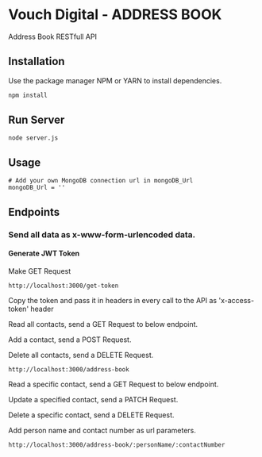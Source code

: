 # Vouch Digital - ADDRESS BOOK

Address Book RESTfull API

## Installation

Use the package manager NPM or YARN to install dependencies.

```bash
npm install
```

## Run Server

```
node server.js
```

## Usage

```
# Add your own MongoDB connection url in mongoDB_Url
mongoDB_Url = ''
```

## Endpoints

### Send all data as x-www-form-urlencoded data.

#### Generate JWT Token

Make GET Request
```
http://localhost:3000/get-token
```

Copy the token and pass it in headers in every call to the API as 'x-access-token' header


Read all contacts, send a GET Request to below endpoint.

Add a contact, send a POST Request.

Delete all contacts, send a DELETE Request.
```
http://localhost:3000/address-book
```
Read a specific contact, send a GET Request to below endpoint.

Update a specified contact, send a PATCH Request.

Delete a specific contact, send a DELETE Request.

Add person name and contact number as url parameters.
```
http://localhost:3000/address-book/:personName/:contactNumber
```
